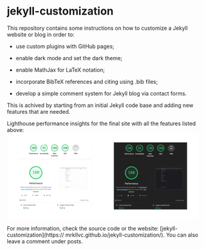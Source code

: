 # jekyll-customization

This repository contains some instructions on how to customize a Jekyll website or blog in order to:

- use custom plugins with GitHub pages;

- enable dark mode and set the dark theme;

- enable MathJax for LaTeX notation;

- incorporate BibTeX references and citing using .bib files;

- develop a simple comment system for Jekyll blog via contact forms.

This is achived by starting from an initial Jekyll code base and adding new features that are needed. 

Lighthouse performance insights for the final site with all the features listed above:
![Lighthouse PageSpeed Insights](./images/performance.png)

For more information, check the source code or the website: [jekyll-customization](https:// mrkllvc.github.io/jekyll-customization/). You can also leave a comment under posts.
